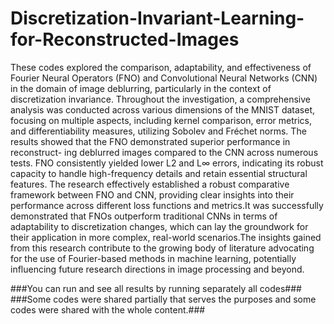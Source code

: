 # Discretization-Invariant-Learning-for-Reconstructed-Images
These codes explored the comparison, adaptability, and effectiveness of Fourier Neural Operators (FNO) and Convolutional Neural Networks (CNN) in the domain of image deblurring, particularly in the context of discretization invariance. Throughout the investigation, a comprehensive analysis was conducted across various dimensions of the MNIST dataset, focusing on multiple aspects, including kernel comparison, error metrics, and differentiability measures, utilizing Sobolev and Fréchet norms.
The results showed that the FNO demonstrated superior performance in reconstruct- ing deblurred images compared to the CNN across numerous tests. FNO consistently yielded lower L2 and L∞ errors, indicating its robust capacity to handle high-frequency details and retain essential structural features.
The research effectively established a robust comparative framework between FNO and CNN, providing clear insights into their performance across different loss functions and metrics.It was successfully demonstrated that FNOs outperform traditional CNNs in terms of adaptability to discretization changes, which can lay the groundwork for their application in more complex, real-world scenarios.The insights gained from this research contribute to the growing body of literature advocating for the use of Fourier-based methods in machine learning, potentially influencing future research directions in image processing and beyond.

###You can run and see all results by running separately all codes###
###Some codes were shared partially that serves the purposes and some codes were shared with the whole content.###
